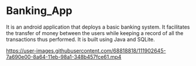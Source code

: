 # Banking_App
It is an android application that deploys a basic banking system. It facilitates the transfer of money between the users while keeping a record of all the transactions thus performed. 
It is built using Java and SQLite.

https://user-images.githubusercontent.com/68818818/111902645-7a690e00-8a64-11eb-98a1-348b457fce61.mp4

